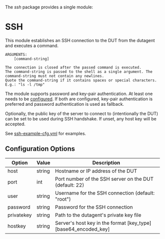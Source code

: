 The _ssh_ package provides a single module:

# SSH

This module establishes an SSH connection to the DUT from the dutagent and executes a command.

```
ARGUMENTS:
    [command-string]

The connection is closed after the passed command is executed.
The command-string is passed to the shell as a single argument. The command-string must not contain any newlines.
Quote the command-string if it contains spaces or special characters. E.g.: "ls -l /tmp"
```

The module supports password and key-pair authentication. At least one needs to be [configured](#configuration-options). If both are configured, key-pair authentication is preferred and password authentication is used as fallback.

Optionally, the public key of the server to connect to (intentionally the DUT) can be set to be used during SSH handshake. If unset, any host key will be accepted.

See [ssh-example-cfg.yml](./ssh-example-cfg.yml) for examples. 

## Configuration Options

| Option | Value | Description
|----------|--------|------------------------------------|
| host | string | Hostname or IP address of the DUT |
| port | int | Port number of the SSH server on the DUT (default: 22) |
| user | string | Username for the SSH connection (default: "root") |
| password | string | Password for the SSH connection |
| privatekey | string | Path to the dutagent's private key file |
| hostkey | string | Server's host key in the format [key_type] [base64_encoded_key] |

